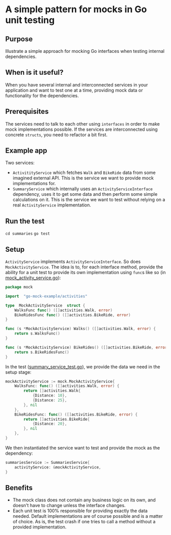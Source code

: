 # A simple pattern for mocks in Go unit testing

## Purpose
Illustrate a simple approach for mocking Go interfaces when testing internal dependencies.

## When is it useful?
When you have several internal and interconnected services in your application and want to test one at a time, providing mock data or functionality for the dependencies.

## Prerequisites
The services need to talk to each other using `interfaces` in order to make mock implementations possible. If the services are interconnected using concrete `structs`, you need to refactor a bit first.

## Example app

Two services:
- `ActivitityService` which fetches `Walk` and `BikeRide` data from some imagined external API. This is the service we want to provide mock implementations for.
- `SummaryService` which internally uses an `ActivityServiceInterface` dependency, uses it to get some data and then perform some simple calculations on it. This is the service we want to test without relying on a real `ActivityService` implementation.

## Run the test
`cd summaries`
`go test`


## Setup

`ActivityService` implements `ActivityServiceInterface`. So does `MockActivityService`. The idea is to, for each interface method, provide the ability for a unit test to provide its own implementation using `func`s like so (in [mock_activity_service.go](mock/mock_activity_service.go)):

```go
package mock

import  "go-mock-example/activities"

type  MockActivityService  struct {
    WalksFunc func() ([]activities.Walk, error)
    BikeRidesFunc func() ([]activities.BikeRide, error)
}

func (s *MockActivityService) Walks() ([]activities.Walk, error) {
    return s.WalksFunc()
}

func (s *MockActivityService) BikeRides() ([]activities.BikeRide, error) {
    return s.BikeRidesFunc()
}
```
In the test ([summary_service_test.go](summaries/summary_service_test.go)), we provide the data we need in the setup stage:

```go
mockActivityService := mock.MockActivityService{
	WalksFunc: func() ([]activities.Walk, error) {
		return []activities.Walk{
			{Distance: 10},
			{Distance: 25},
		}, nil
	},
	BikeRidesFunc: func() ([]activities.BikeRide, error) {
		return []activities.BikeRide{
			{Distance: 20},
		}, nil
	},
}
```
We then instantiated the service want to test and provide the mock as the dependency:
```go
summariesService := SummariesService{
	activityService: &mockActivityService,
}
```

## Benefits
- The mock class does not contain any business logic on its own, and doesn't have to change unless the interface changes.
-  Each unit test is 100% responsible for providing exactly the data needed. Default implementations are of course possible and is a matter of choice. As is, the test crash if one tries to call a method without a provided implementation.
